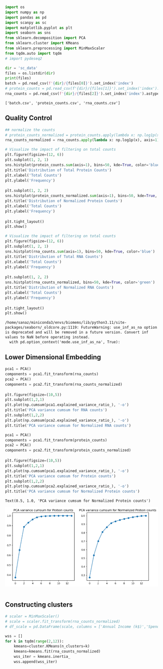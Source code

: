 ```python
import os
import numpy as np
import pandas as pd
import scanpy as sc
import matplotlib.pyplot as plt
import seaborn as sns
from sklearn.decomposition import PCA
from sklearn.cluster import KMeans
from sklearn.preprocessing import MinMaxScaler
from tqdm.auto import tqdm
# import pydeseq2
```


```python
dir = 'sc_data'
files = os.listdir(dir)
print(files)
batch = pd.read_csv(f'{dir}/{files[0]}').set_index('index')
# protein_counts = pd.read_csv(f'{dir}/{files[1]}').set_index('index').astype('float64')
rna_counts = pd.read_csv(f'{dir}/{files[2]}').set_index('index').astype('float64')
```

    ['batch.csv', 'protein_counts.csv', 'rna_counts.csv']


## Quality Control


```python
## normalize the counts
# protein_counts_normalized = protein_counts.apply(lambda x: np.log1p(x), axis=1)
rna_counts_normalized = rna_counts.apply(lambda x: np.log1p(x), axis=1)
```


```python
# Visualize the impact of filtering on total counts
plt.figure(figsize=(12, 6))
plt.subplot(1, 2, 1)
sns.histplot(protein_counts.sum(axis=1), bins=50, kde=True, color='blue')
plt.title('Distribution of Total Protein Counts')
plt.xlabel('Total Counts')
plt.ylabel('Frequency')

plt.subplot(1, 2, 2)
sns.histplot(protein_counts_normalized.sum(axis=1), bins=50, kde=True, color='green')
plt.title('Distribution of Normalized Protein Counts')
plt.xlabel('Total Counts')
plt.ylabel('Frequency')

plt.tight_layout()
plt.show()

```


```python
# Visualize the impact of filtering on total counts
plt.figure(figsize=(12, 6))
plt.subplot(1, 2, 1)
sns.histplot(rna_counts.sum(axis=1), bins=50, kde=True, color='blue')
plt.title('Distribution of Total RNA Counts')
plt.xlabel('Total Counts')
plt.ylabel('Frequency')

plt.subplot(1, 2, 2)
sns.histplot(rna_counts_normalized, bins=50, kde=True, color='green')
plt.title('Distribution of Normalized RNA Counts')
plt.xlabel('Total Counts')
plt.ylabel('Frequency')

plt.tight_layout()
plt.show()

```

    /home/sanaz/miniconda3/envs/biomems/lib/python3.11/site-packages/seaborn/_oldcore.py:1119: FutureWarning: use_inf_as_na option is deprecated and will be removed in a future version. Convert inf values to NaN before operating instead.
      with pd.option_context('mode.use_inf_as_na', True):


## Lower Dimensional Embedding


```python
pca1 = PCA()
components = pca1.fit_transform(rna_counts)
pca2 = PCA()
components = pca2.fit_transform(rna_counts_normalized)

plt.figure(figsize=(10,5))
plt.subplot(1,2,1)
plt.plot(np.cumsum(pca1.explained_variance_ratio_), '-o')
plt.title('PCA variance cumsum for RNA counts')
plt.subplot(1,2,2)
plt.plot(np.cumsum(pca2.explained_variance_ratio_), '-o')
plt.title('PCA variance cumsum for Normalized RNA counts')
```


```python
pca1 = PCA()
components = pca1.fit_transform(protein_counts)
pca2 = PCA()
components = pca2.fit_transform(protein_counts_normalized)

plt.figure(figsize=(10,5))
plt.subplot(1,2,1)
plt.plot(np.cumsum(pca1.explained_variance_ratio_), '-o')
plt.title('PCA variance cumsum for Protein counts')
plt.subplot(1,2,2)
plt.plot(np.cumsum(pca2.explained_variance_ratio_), '-o')
plt.title('PCA variance cumsum for Normalized Protein counts')
```




    Text(0.5, 1.0, 'PCA variance cumsum for Normalized Protein counts')




    
![png](Analysis_files/Analysis_8_1.png)
    



```python

```

## Constructing clusters


```python
# scaler = MinMaxScaler()
# scale = scaler.fit_transform(rna_counts_normalized)
# df_scale = pd.DataFrame(scale, columns = ['Annual Income (k$)','Spending Score (1-100)']);
```


```python
wss = []
for k in tqdm(range(2,12)):
    kmeans=cluster.KMeans(n_clusters=k)
    kmeans=kmeans.fit(rna_counts_normalized)
    wss_iter = kmeans.inertia_
    wss.append(wss_iter)
```


```python

```


```python

```
